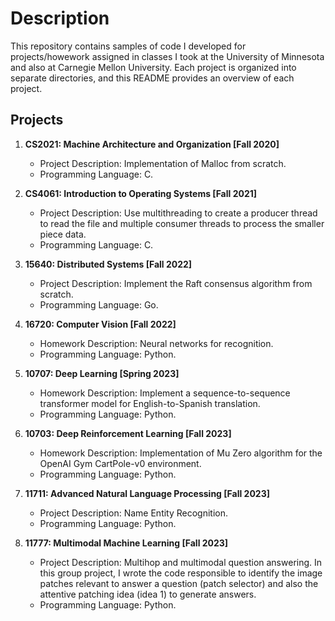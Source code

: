 # Description

This repository contains samples of code I developed for projects/howework assigned in classes I took at the University of Minnesota and also at Carnegie Mellon University. 
Each project is organized into separate directories, and this README provides an overview of each project.

## Projects

1. **CS2021: Machine Architecture and Organization [Fall 2020]**
   - Project Description: Implementation of Malloc from scratch.
   - Programming Language: C.   

2. **CS4061: Introduction to Operating Systems [Fall 2021]**
   - Project Description: Use multithreading to create a producer thread to read the file and multiple consumer threads to process the smaller piece data.
   - Programming Language: C.

3. **15640: Distributed Systems [Fall 2022]**
   - Project Description: Implement the Raft consensus algorithm from scratch.
   - Programming Language: Go.
   
4. **16720: Computer Vision [Fall 2022]**
   - Homework Description: Neural networks for recognition.
   - Programming Language: Python.

5. **10707: Deep Learning [Spring 2023]**
   - Homework Description: Implement a sequence-to-sequence transformer model for English-to-Spanish translation.
   - Programming Language: Python.  

6. **10703: Deep Reinforcement Learning [Fall 2023]**
   - Homework Description: Implementation of Mu Zero algorithm for the OpenAI Gym CartPole-v0 environment.
   - Programming Language: Python.
     
7. **11711: Advanced Natural Language Processing [Fall 2023]**
   - Project Description: Name Entity Recognition.
   - Programming Language: Python.
     
8. **11777: Multimodal Machine Learning [Fall 2023]**
   - Project Description: Multihop and multimodal question answering. In this group project, I wrote the code responsible to identify the image patches relevant to answer a question (patch selector) and also the attentive patching idea (idea 1) to generate answers.
   - Programming Language: Python.
       

   
   
